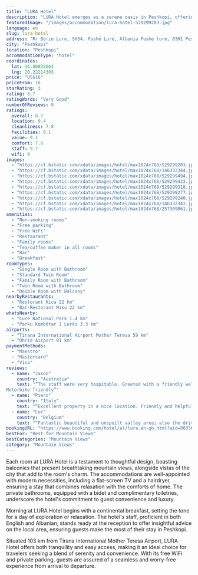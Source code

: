 ```yaml
---
title: "LURA Hotel"
description: "LURA Hotel emerges as a serene oasis in Peshkopi, offering guests a harmonious blend of comfort and convenience with its array of amenities and services."
featuredImage: "/images/accommodation/lura-hotel-529299203.jpg"
language: en
slug: lura-hotel
address: "Rr Borie Lure, SH34, Fushë Lurë, Albania Fushe lure, 8301 Peshkopi, Albania"
city: "Peshkopi"
location: "Peshkopi"
accommodationType: "hotel"
coordinates:
  lat: 41.80838063
  lng: 20.22214303
price: "US$16"
priceFrom: 16
starRating: 3
rating: 8.7
ratingWords: "Very Good"
numberOfReviews: 8
ratings:
  overall: 8.7
  location: 9.4
  cleanliness: 7.8
  facilities: 8.1
  value: 9.1
  comfort: 7.8
  staff: 9.7
  wifi: 0
images:
  - "https://cf.bstatic.com/xdata/images/hotel/max1024x768/529299203.jpg?k=3c4bf0b20b875dc474701d2dd35ab713ab69b44b2b9a5dee6e92fe9d65d0023e&o=&hp=1"
  - "https://cf.bstatic.com/xdata/images/hotel/max1024x768/146332344.jpg?k=ab56c8e40dee183c2870467f3047c04c8438c43a3870a8d6aa5e0bfefea4ddbd&o=&hp=1"
  - "https://cf.bstatic.com/xdata/images/hotel/max1024x768/529299494.jpg?k=2f3599e3ff2f19d698a85098982c6f857d67585422a98f2535e4cde9c64ad27d&o=&hp=1"
  - "https://cf.bstatic.com/xdata/images/hotel/max1024x768/529299423.jpg?k=cfc7f73b8cba309039ca8048075fdba4bc04180f72bc39f5770c93516918bcba&o=&hp=1"
  - "https://cf.bstatic.com/xdata/images/hotel/max1024x768/529299318.jpg?k=c6ef1a118c892d526b3187f4405ce8d9a4d2d7db3f11f22ecff35d2a165f9f73&o=&hp=1"
  - "https://cf.bstatic.com/xdata/images/hotel/max1024x768/529299277.jpg?k=6ca3db63b588d8c47e1f31a9a13c426589373983b99f34a902ca3ae77895b39f&o=&hp=1"
  - "https://cf.bstatic.com/xdata/images/hotel/max1024x768/529299240.jpg?k=cf467a478dc96fe24104de6070d01768ade39cdbe3e05e0cdc6c02aa7ba5ec17&o=&hp=1"
  - "https://cf.bstatic.com/xdata/images/hotel/max1024x768/146332341.jpg?k=721e2cca5fdcc06f1420111246c36edb50ae02d5a991ab9b4dc28c3dda5964d9&o=&hp=1"
  - "https://cf.bstatic.com/xdata/images/hotel/max1024x768/257309061.jpg?k=8199950239d6935a5cbf93a0b9f463697c71414c181fd238d57cec76f700ca94&o=&hp=1"
amenities:
  - "Non-smoking rooms"
  - "Free parking"
  - "Free WiFi"
  - "Restaurant"
  - "Family rooms"
  - "Tea/coffee maker in all rooms"
  - "Bar"
  - "Breakfast"
roomTypes:
  - "Single Room with Bathroom"
  - "Standard Twin Room"
  - "Family Room with Bathroom"
  - "Twin Room with Bathroom"
  - "Double Room with Balcony"
nearbyRestaurants:
  - "Restorant Kica 22 km"
  - "Bar-Restorant Miku 22 km"
whatsNearby:
  - "Lure National Park 1.4 km"
  - "Parku Kombëtar I Lurës 3.3 km"
airports:
  - "Tirana International Airport Mother Teresa 59 km"
  - "Ohrid Airport 81 km"
paymentMethods:
  - "Maestro"
  - "Mastercard"
  - "Visa"
reviews:
  - name: "Jason"
    country: "Australia"
    text: "“The staff were very hospitable. Greeted with a friendly welcome when we arrived with our motorbikes. Daniel provided us with exceptional service. Would stay again next time I travel through the Trans Euro Trail.
Motorbike friendly”"
  - name: "Piero"
    country: "Italy"
    text: "“Excellent property in a nice location. Friendly and helpful staff. Recommended!”"
  - name: "Luc"
    country: "Belgium"
    text: "“Fantastic beautiful and unspoilt valley area; also the drive to Fushe Lure runs through a very beautiful valley. Very friendly owners (father + son).”"
bookingURL: "https://www.booking.com/hotel/al/lura.en-gb.html?aid=8035640"
bestFor: "Best for Mountain Views"
bestCategories: "Mountain Views"
category: "Mountain Views"
---
```


Each room at LURA Hotel is a testament to thoughtful design, boasting balconies that present breathtaking mountain views, alongside vistas of the city that add to the room's charm. The accommodations are well-appointed with modern necessities, including a flat-screen TV and a hairdryer, ensuring a stay that combines relaxation with the comforts of home. The private bathrooms, equipped with a bidet and complimentary toiletries, underscore the hotel's commitment to guest convenience and luxury.

Morning at LURA Hotel begins with a continental breakfast, setting the tone for a day of exploration or relaxation. The hotel's staff, proficient in both English and Albanian, stands ready at the reception to offer insightful advice on the local area, ensuring guests make the most of their stay in Peshkopi.

Situated 103 km from Tirana International Mother Teresa Airport, LURA Hotel offers both tranquility and easy access, making it an ideal choice for travelers seeking a blend of serenity and convenience. With its free WiFi and private parking, guests are assured of a seamless and worry-free experience from arrival to departure.